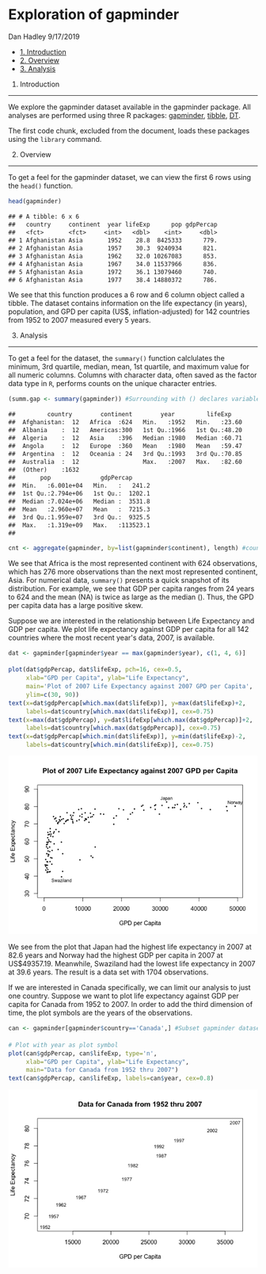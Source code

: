 Exploration of gapminder
================
Dan Hadley
9/17/2019

-   [1. Introduction](#introduction)
-   [2. Overview](#overview)
-   [3. Analysis](#analysis)

1. Introduction
---------------

We explore the gapminder dataset available in the gapminder package. All analyses are performed using three R packages: [gapminder](https://cran.r-project.org/web/packages/gapminder/index.html), [tibble](https://cran.r-project.org/web/packages/tibble/index.html), [DT](https://cran.r-project.org/web/packages/DT/index.html).

The first code chunk, excluded from the document, loads these packages using the `library` command.

2. Overview
-----------

To get a feel for the gapminder dataset, we can view the first 6 rows using the `head()` function.

``` r
head(gapminder)
```

    ## # A tibble: 6 x 6
    ##   country     continent  year lifeExp      pop gdpPercap
    ##   <fct>       <fct>     <int>   <dbl>    <int>     <dbl>
    ## 1 Afghanistan Asia       1952    28.8  8425333      779.
    ## 2 Afghanistan Asia       1957    30.3  9240934      821.
    ## 3 Afghanistan Asia       1962    32.0 10267083      853.
    ## 4 Afghanistan Asia       1967    34.0 11537966      836.
    ## 5 Afghanistan Asia       1972    36.1 13079460      740.
    ## 6 Afghanistan Asia       1977    38.4 14880372      786.

We see that this function produces a 6 row and 6 column object called a tibble. The dataset contains information on the life expectancy (in years), population, and GPD per capita (US$, inflation-adjusted) for 142 countries from 1952 to 2007 measured every 5 years.

3. Analysis
-----------

To get a feel for the dataset, the `summary()` function calclulates the minimum, 3rd quartile, median, mean, 1st quartile, and maximum value for all numeric columns. Columns with character data, often saved as the factor data type in `R`, performs counts on the unique character entries.

``` r
(summ.gap <- summary(gapminder)) #Surrounding with () declares variable and prints value(s)
```

    ##         country        continent        year         lifeExp     
    ##  Afghanistan:  12   Africa  :624   Min.   :1952   Min.   :23.60  
    ##  Albania    :  12   Americas:300   1st Qu.:1966   1st Qu.:48.20  
    ##  Algeria    :  12   Asia    :396   Median :1980   Median :60.71  
    ##  Angola     :  12   Europe  :360   Mean   :1980   Mean   :59.47  
    ##  Argentina  :  12   Oceania : 24   3rd Qu.:1993   3rd Qu.:70.85  
    ##  Australia  :  12                  Max.   :2007   Max.   :82.60  
    ##  (Other)    :1632                                                
    ##       pop              gdpPercap       
    ##  Min.   :6.001e+04   Min.   :   241.2  
    ##  1st Qu.:2.794e+06   1st Qu.:  1202.1  
    ##  Median :7.024e+06   Median :  3531.8  
    ##  Mean   :2.960e+07   Mean   :  7215.3  
    ##  3rd Qu.:1.959e+07   3rd Qu.:  9325.5  
    ##  Max.   :1.319e+09   Max.   :113523.1  
    ## 

``` r
cnt <- aggregate(gapminder, by=list(gapminder$continent), length) #counts observations by continent
```

We see that Africa is the most represented continent with 624 observations, which has 276 more observations than the next most represented continent, Asia. For numerical data, `summary()` presents a quick snapshot of its distribution. For example, we see that GDP per capita ranges from 24 years to 624 and the mean (NA) is twice as large as the median (). Thus, the GPD per capita data has a large positive skew.

Suppose we are interested in the relationship between Life Expectancy and GDP per capita. We plot life expectancy against GDP per capita for all 142 countries where the most recent year's data, 2007, is available.

``` r
dat <- gapminder[gapminder$year == max(gapminder$year), c(1, 4, 6)]

plot(dat$gdpPercap, dat$lifeExp, pch=16, cex=0.5,
     xlab="GPD per Capita", ylab="Life Expectancy",
     main='Plot of 2007 Life Expectancy against 2007 GPD per Capita',
     ylim=c(30, 90))
text(x=dat$gdpPercap[which.max(dat$lifeExp)], y=max(dat$lifeExp)+2,
     labels=dat$country[which.max(dat$lifeExp)], cex=0.75)
text(x=max(dat$gdpPercap), y=dat$lifeExp[which.max(dat$gdpPercap)]+2,
     labels=dat$country[which.max(dat$gdpPercap)], cex=0.75)
text(x=dat$gdpPercap[which.min(dat$lifeExp)], y=min(dat$lifeExp)-2,
     labels=dat$country[which.min(dat$lifeExp)], cex=0.75)
```

![](hw01_gapminder_files/figure-markdown_github/gpd-vs-lifeExp-1.png)

We see from the plot that Japan had the highest life expectancy in 2007 at 82.6 years and Norway had the highest GDP per capita in 2007 at US$49357.19. Meanwhile, Swaziland had the lowest life expectancy in 2007 at 39.6 years. The result is a data set with 1704 observations.

If we are interested in Canada specifically, we can limit our analysis to just one country. Suppose we want to plot life expectancy against GDP per capita for Canada from 1952 to 2007. In order to add the third dimension of time, the plot symbols are the years of the observations.

``` r
can <- gapminder[gapminder$country=='Canada',] #Subset gapminder dataset to Canada's observations

# Plot with year as plot symbol
plot(can$gdpPercap, can$lifeExp, type='n',
     xlab="GPD per Capita", ylab="Life Expectancy",
     main="Data for Canada from 1952 thru 2007")
text(can$gdpPercap, can$lifeExp, labels=can$year, cex=0.8)
```

![Plot of Life Expectancy (years) versus GPD per capita (USD) in Canada every five years from 1952 to 2007](hw01_gapminder_files/figure-markdown_github/Canada-1.png)
